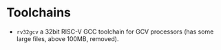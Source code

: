 # Toolchains

- `rv32gcv` a 32bit RISC-V GCC toolchain for GCV processors (has some large files, above 100MB, removed).  
